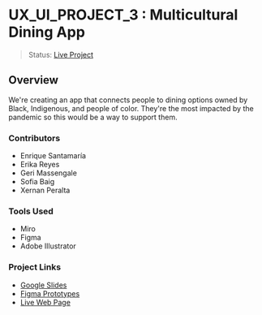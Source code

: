 # UX_UI_PROJECT_3 : Multicultural Dining App
> Status: [Live Project](https://germassen.github.io/UX_UI_PROJECT_3/)
## Overview
We're creating an app that connects people to dining options owned by Black, Indigenous, and people of color. They're the most impacted by the pandemic so this would be a way to support them. 
### Contributors
* Enrique Santamaría 
* Erika Reyes 
* Geri Massengale
* Sofia Baig
* Xernan Peralta
### Tools Used
* Miro
* Figma
* Adobe Illustrator
### Project Links
- [Google Slides](url-link-here)
- [Figma Prototypes](url-link-here)
- [Live Web Page](https://germassen.github.io/UX_UI_PROJECT_3/)